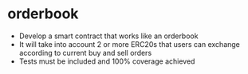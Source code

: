 # orderbook

- Develop a smart contract that works like an orderbook
- It will take into account 2 or more ERC20s that users can exchange according to current buy and sell orders
- Tests must be included and 100% coverage achieved